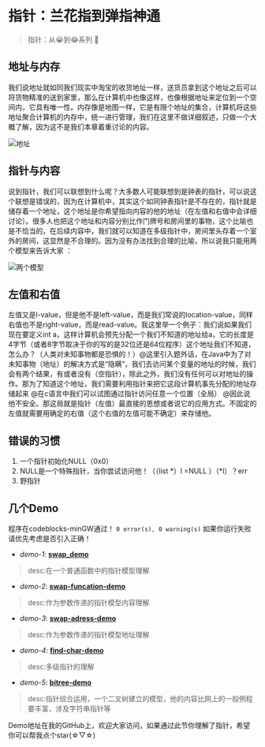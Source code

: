 # 指针：兰花指到弹指神通  

> 指针：从😭到😂系列   🎈  
  
## 地址与内存  
  
我们说地址就如同我们现实中淘宝的收货地址一样，送货员拿到这个地址之后可以将货物精准的送到家里，那么在计算机中也像这样，也像根据地址来定位到一个空间内，它具有唯一性。内存像是地图一样，它是有限个地址的集合，计算机将这些地址聚合计算机的内存中，统一进行管理，我们在这里不做详细叙述，只做一个大概了解，因为这不是我们本章着重讨论的内容。  
  
![地址](https://r.photo.store.qq.com/psb?/V146EW4F0E6ZOW/g0BQLunkWp1OU55*Izu4kuNCCO4eLpa1Vn7oEEiONmU!/r/dEcBAAAAAAAA)  
  
## 指针与内容   
  
说到指针，我们可以联想到什么呢？大多数人可能联想到是钟表的指针，可以说这个联想是错误的，因为在计算机中，其实这个如同钟表指针是不存在的，指针就是储存着一个地址，这个地址是你希望指向内容的他的地址（在左值和右值中会详细讨论）。很多人也把这个地址和内容分别比作门牌号和房间里的事物，这个比喻也是不恰当的，在后续内容中，我们就可以知道在多级指针中，房间里头存着一个室外的房间，这显然是不合理的。因为没有办法找到合理的比喻，所以说我只能用两个模型来告诉大家 ：  
  
![两个模型](https://r.photo.store.qq.com/psb?/V146EW4F0E6ZOW/0xONTyFIyFV.pXZY*NgoiibOgUR.2B.bL7aUTwTLXEM!/r/dGcBAAAAAAAA  
)
  
## 左值和右值  

左值又是l-value，但是他不是left-value，而是我们常说的location-value，同样右值也不是right-value，而是read-value。我这里举一个例子：我们说如果我们现在要定义int a，这样计算机会预先分配一个我们不知道的地址给a，它的长度是4字节（或者8字节取决于你的写的是32位还是64位程序）这个地址我们不知道，怎么办？（人类对未知事物都是恐惧的！）@这里引入题外话，在Java中为了对未知事物（地址）的解决方式是“隐瞒”，我们去访问某个变量的地址的时候，我们会有两个结果，有或者没有（空指针），除此之外，我们没有任何可以对地址的操作。那为了知道这个地址，我们需要利用指针来把它这段计算机事先分配的地址存储起来 @在c语言中我们可以试图通过指针访问任意一个位置（全局） @因此说他不安全。那这局就是指针（左值）最直接的思想或者说它的应用方式。不固定的左值就需要用确定的右值（这个右值的左值可能不确定）来存储他。  

## 错误的习惯  

1.	一个指针初始化NULL（0x0）  
2.	NULL是一个特殊指针，当你尝试访问他！（（list *）l =NULL ）（*l）？err  
3.	野指针  

## 几个Demo  

程序在codeblocks-minGW通过！  `0 error(s), 0 warning(s)` 如果你运行失败请优先考虑是否引入正确！  

- *demo-1*: [**swap_demo**](https://github.com/son9wx/overcome-pointers/blob/master/main.c)  
> desc:在一个普通函数中的指针模型理解
- *demo-2*: [**swap-funcation-demo**](https://github.com/son9wx/overcome-pointers/blob/master/swap-funcation-demo.c)  
> desc:作为参数传递的指针模型内容理解
- *demo-3*: [**swap-adress-demo**](https://github.com/son9wx/overcome-pointers/blob/master/swap-adress-demo.c)  
> desc:作为参数传递的指针模型地址理解
- *demo-4*: [**find-char-demo**](https://github.com/son9wx/overcome-pointers/blob/master/find-char-demo.c)  
> desc:多级指针的理解
- *demo-5*: [**bitree-demo**](https://github.com/son9wx/overcome-pointers/blob/master/bitree-demo.c)  
> desc:指针综合运用，一个二叉树建立的模型，他的内容比网上的一般例程要丰富，涉及字符串指针等  

Demo地址在我的GitHub上，欢迎大家访问，如果通过此节你理解了指针，希望你可以帮我点个star(☆▽☆)  
